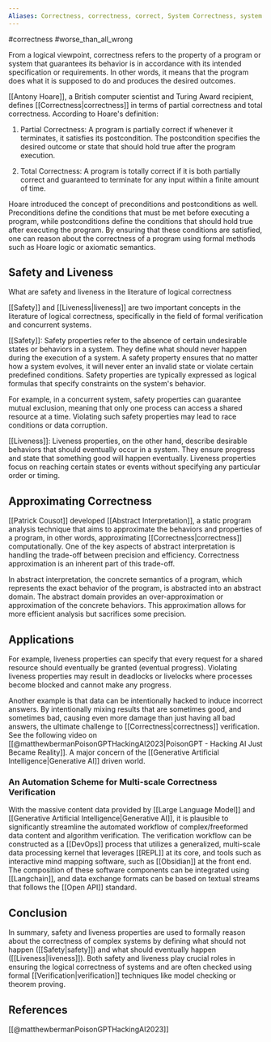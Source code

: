 ```yaml
---
Aliases: Correctness, correctness, correct, System Correctness, system correctness
---
```

#correctness #worse_than_all_wrong

From a logical viewpoint, correctness refers to the property of a program or system that guarantees its behavior is in accordance with its intended specification or requirements. In other words, it means that the program does what it is supposed to do and produces the desired outcomes.

[[Antony Hoare]], a British computer scientist and Turing Award recipient, defines [[Correctness|correctness]] in terms of partial correctness and total correctness. According to Hoare's definition:

1. Partial Correctness: A program is partially correct if whenever it terminates, it satisfies its postcondition. The postcondition specifies the desired outcome or state that should hold true after the program execution.

2. Total Correctness: A program is totally correct if it is both partially correct and guaranteed to terminate for any input within a finite amount of time.

Hoare introduced the concept of preconditions and postconditions as well. Preconditions define the conditions that must be met before executing a program, while postconditions define the conditions that should hold true after executing the program. By ensuring that these conditions are satisfied, one can reason about the correctness of a program using formal methods such as Hoare logic or axiomatic semantics.

## Safety and Liveness
What are safety and liveness in the literature of logical correctness

[[Safety]] and [[Liveness|liveness]] are two important concepts in the literature of logical correctness, specifically in the field of formal verification and concurrent systems.

[[Safety]]: Safety properties refer to the absence of certain undesirable states or behaviors in a system. They define what should never happen during the execution of a system. A safety property ensures that no matter how a system evolves, it will never enter an invalid state or violate certain predefined conditions. Safety properties are typically expressed as logical formulas that specify constraints on the system's behavior.

For example, in a concurrent system, safety properties can guarantee mutual exclusion, meaning that only one process can access a shared resource at a time. Violating such safety properties may lead to race conditions or data corruption.

[[Liveness]]: Liveness properties, on the other hand, describe desirable behaviors that should eventually occur in a system. They ensure progress and state that something good will happen eventually. Liveness properties focus on reaching certain states or events without specifying any particular order or timing.

## Approximating Correctness
[[Patrick Cousot]] developed [[Abstract Interpretation]], a static program analysis technique that aims to approximate the behaviors and properties of a program, in other words, approximating [[Correctness|correctness]] computationally. One of the key aspects of abstract interpretation is handling the trade-off between precision and efficiency. Correctness approximation is an inherent part of this trade-off.

In abstract interpretation, the concrete semantics of a program, which represents the exact behavior of the program, is abstracted into an abstract domain. The abstract domain provides an over-approximation or approximation of the concrete behaviors. This approximation allows for more efficient analysis but sacrifices some precision.


## Applications

For example, liveness properties can specify that every request for a shared resource should eventually be granted (eventual progress). Violating liveness properties may result in deadlocks or livelocks where processes become blocked and cannot make any progress.

Another example is that data can be intentionally hacked to induce incorrect answers. By intentionally mixing results that are sometimes good, and sometimes bad, causing even more damage than just having all bad answers, the ultimate challenge to [[Correctness|correctness]] verification. See the following video on [[@matthewbermanPoisonGPTHackingAI2023|PoisonGPT - Hacking AI Just Became Reality]]. A major concern of the [[Generative Artificial Intelligence|Generative AI]] driven world.

### An Automation Scheme for Multi-scale Correctness Verification
With the massive content data provided by [[Large Language Model]] and [[Generative Artificial Intelligence|Generative AI]], it is plausible to significantly streamline the automated workflow of complex/freeformed data content and algorithm verification. The verification workflow can be constructed as a [[DevOps]] process that utilizes a generalized, multi-scale data processing kernel that leverages [[REPL]] at its core, and tools such as interactive mind mapping software, such as [[Obsidian]] at the front end. The composition of these software components can be integrated using [[Langchain]], and data exchange formats can be based on textual streams that follows the [[Open API]] standard.

## Conclusion

In summary, safety and liveness properties are used to formally reason about the correctness of complex systems by defining what should not happen ([[Safety|safety]]) and what should eventually happen ([[Liveness|liveness]]). Both safety and liveness play crucial roles in ensuring the logical correctness of systems and are often checked using formal [[Verification|verification]] techniques like model checking or theorem proving.

## References

[[@matthewbermanPoisonGPTHackingAI2023]]
